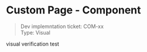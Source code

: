 # Custom Page - Component
> Dev implemntation ticket: COM-xx  
Type: Visual

<!-- include: cypress/integration/customPage.js -->

visual verification test

<!-- /include: cypress/integration/customPage.js -->